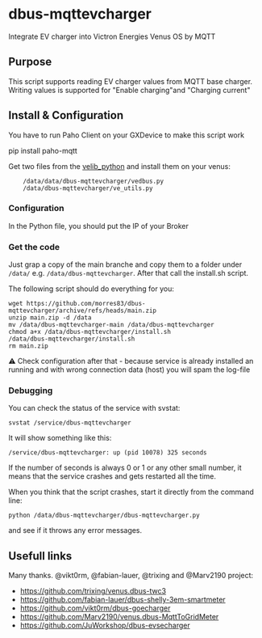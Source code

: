 # dbus-mqttevcharger
Integrate EV charger into Victron Energies Venus OS by MQTT

## Purpose
This script supports reading EV charger values from MQTT base charger. Writing values is supported for "Enable charging"and  "Charging current" 

## Install & Configuration
You have to run Paho Client on your GXDevice to make this script work

pip install paho-mqtt

Get two files from the [velib_python](https://github.com/victronenergy/velib_python) and install them on your venus:

        /data/data/dbus-mqttevcharger/vedbus.py
        /data/dbus-mqttevcharger/ve_utils.py


### Configuration

In the Python file, you should put the IP of your Broker

### Get the code
Just grap a copy of the main branche and copy them to a folder under `/data/` e.g. `/data/dbus-mqttevcharger`.
After that call the install.sh script.

The following script should do everything for you:
```
wget https://github.com/morres83/dbus-mqttevcharger/archive/refs/heads/main.zip
unzip main.zip -d /data
mv /data/dbus-mqttevcharger-main /data/dbus-mqttevcharger
chmod a+x /data/dbus-mqttevcharger/install.sh
/data/dbus-mqttevcharger/install.sh
rm main.zip
```
⚠️ Check configuration after that - because service is already installed an running and with wrong connection data (host) you will spam the log-file

### Debugging

You can check the status of the service with svstat:

`svstat /service/dbus-mqttevcharger`

It will show something like this:

`/service/dbus-mqttevcharger: up (pid 10078) 325 seconds`

If the number of seconds is always 0 or 1 or any other small number, it means that the service crashes and gets restarted all the time.

When you think that the script crashes, start it directly from the command line:

`python /data/dbus-mqttevcharger/dbus-mqttevcharger.py`

and see if it throws any error messages.


## Usefull links
Many thanks. @vikt0rm, @fabian-lauer, @trixing and @Marv2190 project:
- https://github.com/trixing/venus.dbus-twc3
- https://github.com/fabian-lauer/dbus-shelly-3em-smartmeter
- https://github.com/vikt0rm/dbus-goecharger
- https://github.com/Marv2190/venus.dbus-MqttToGridMeter
- https://github.com/JuWorkshop/dbus-evsecharger
